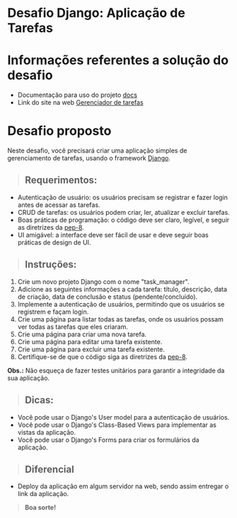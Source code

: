 # Desafio Django: Aplicação de Tarefas

# Informações referentes a solução do desafio

* Documentação para uso do projeto [docs](docs.md)
* Link do site na web [Gerenciador de tarefas](https://taskmanager-production-1f60.up.railway.app/)

# Desafio proposto

Neste desafio, você precisará criar uma aplicação simples de gerenciamento de tarefas, usando o framework [Django](https://www.djangoproject.com/).

>## Requerimentos:

* Autenticação de usuário: os usuários precisam se registrar e fazer login antes de acessar as tarefas.
* CRUD de tarefas: os usuários podem criar, ler, atualizar e excluir tarefas.
* Boas práticas de programação: o código deve ser claro, legível, e seguir as diretrizes da [pep-8](https://peps.python.org/pep-0008/).
* UI amigável: a interface deve ser fácil de usar e deve seguir boas práticas de design de UI.

>## Instruções:

1. Crie um novo projeto Django com o nome "task_manager".
2. Adicione as seguintes informações a cada tarefa: título, descrição, data de criação, data de conclusão e status (pendente/concluído).
3. Implemente a autenticação de usuários, permitindo que os usuários se registrem e façam login.
4. Crie uma página para listar todas as tarefas, onde os usuários possam ver todas as tarefas que eles criaram.
5. Crie uma página para criar uma nova tarefa.
6. Crie uma página para editar uma tarefa existente.
7. Crie uma página para excluir uma tarefa existente.
8. Certifique-se de que o código siga as diretrizes da [pep-8](https://peps.python.org/pep-0008/).

**Obs.:** Não esqueça de fazer testes unitários para garantir a integridade da sua aplicação.

>## Dicas:

* Você pode usar o Django's User model para a autenticação de usuários.
* Você pode usar o Django's Class-Based Views para implementar as vistas da aplicação.
* Você pode usar o Django's Forms para criar os formulários da aplicação.

>## Diferencial

* Deploy da aplicação em algum servidor na web, sendo assim entregar o link da aplicação.

>**Boa sorte!**